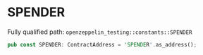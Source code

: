 # SPENDER

Fully qualified path: `openzeppelin_testing::constants::SPENDER`

```rust
pub const SPENDER: ContractAddress = 'SPENDER'.as_address();
```

